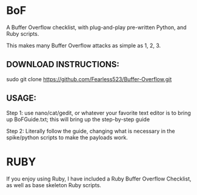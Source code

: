# BoF
A Buffer Overflow checklist, with plug-and-play pre-written Python, and Ruby scripts.

This makes many Buffer Overflow attacks as simple as 1, 2, 3. 

## DOWNLOAD INSTRUCTIONS:
sudo git clone https://github.com/Fearless523/Buffer-Overflow.git

## USAGE:
Step 1: use nano/cat/gedit, or whatever your favorite text editor is to bring up BoFGuide.txt; this will bring up the step-by-step guide

Step 2: Literally follow the guide, changing what is necessary in the spike/python scripts to make the payloads work. 

# RUBY

If you enjoy using Ruby, I have included a Ruby Buffer Overflow Checklist, as well as base skeleton Ruby scripts.
